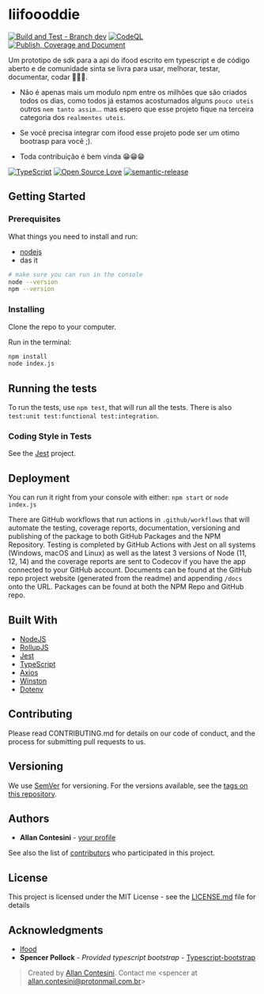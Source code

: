 # Iiifoooddie
[![Build and Test - Branch dev](https://github.com/contesini/iiifoooddie/actions/workflows/nodejs.yml/badge.svg?branch=main)](https://github.com/contesini/iiifoooddie/actions/workflows/nodejs.yml)
[![CodeQL](https://github.com/contesini/iiifoooddie/actions/workflows/codeql-analysis.yml/badge.svg?branch=main)](https://github.com/contesini/iiifoooddie/actions/workflows/codeql-analysis.yml)
[![Publish, Coverage and Document](https://github.com/contesini/iiifoooddie/actions/workflows/publish.yml/badge.svg)](https://github.com/contesini/iiifoooddie/actions/workflows/publish.yml)

Um prototipo de sdk para a api do ifood escrito em typescript e de código aberto e de comunidade sinta se livra para usar, melhorar, testar, documentar, codar 🥳🥳🥳.
* Não é apenas mais um modulo npm entre os milhões que são criados todos os dias, como todos já estamos acostumados alguns `pouco uteis` outros `nem tanto assim`...
mas espero que esse projeto fique na terceira categoria dos `realmentes uteis`.

* Se você precisa integrar com ifood esse projeto pode ser um otimo bootrasp para você ;).

* Toda contribuição é bem vinda 😁😁😁

[![TypeScript](https://badges.frapsoft.com/typescript/version/typescript-next.svg?v=101)](https://github.com/ellerbrock/typescript-badges/)
[![Open Source Love](https://badges.frapsoft.com/os/v2/open-source.svg?v=103)](https://github.com/ellerbrock/open-source-badges/)
[![semantic-release](https://img.shields.io/badge/%20%20%F0%9F%93%A6%F0%9F%9A%80-semantic--release-e10079.svg)](https://github.com/semantic-release/semantic-release)

## Getting Started


### Prerequisites

What things you need to install and run:
* [nodejs](https://nodejs.org)
* das it

```bash
# make sure you can run in the console
node --version
npm --version
```

### Installing

Clone the repo to your computer.

Run in the terminal:

```sh
npm install
node index.js
```

## Running the tests

To run the tests, use `npm test`, that will run all the tests. There is also `test:unit test:functional test:integration`.

### Coding Style in Tests

See the [Jest](https://jestjs.io) project.

## Deployment

You can run it right from your console with either:
`npm start`
or
`node index.js`

There are GitHub workflows that run actions in `.github/workflows` that will automate the testing, coverage reports, documentation, versioning and publishing of the package to both GitHub Packages and the NPM Repository.
Testing is completed by GitHub Actions with Jest on all systems (Windows, macOS and Linux) as well as the latest 3 versions of Node (11, 12, 14) and the coverage reports are sent to Codecov if you have the app connected to your GitHub account.
Documents can be found at the GitHub repo project website (generated from the readme) and appending `/docs` onto the URL.
Packages can be found at both the NPM Repo and GitHub repo.

## Built With

* [NodeJS](http://www.nodejs.com)
* [RollupJS](https://www.rollupjs.org)
* [Jest](https://jest.io)
* [TypeScript](https://typescriptlang.org)
* [Axios](https://github.com/axios/axios)
* [Winston](https://github.com/winstonjs/winston)
* [Dotenv](https://github.com/motdotla/dotenv)

## Contributing

Please read CONTRIBUTING.md for details on our code of conduct, and the process for submitting pull requests to us.

## Versioning

We use [SemVer](http://semver.org/) for versioning. For the versions available, see the [tags on this repository](https://github.com/contesini/iiifoooddie/tags). 

## Authors

* **Allan Contesini** - [your profile](https://github.com/contesini)

See also the list of [contributors](https://github.com/contesini/iiifoooddie/contributors) who participated in this project.

## License

This project is licensed under the MIT License - see the [LICENSE.md](LICENSE.md) file for details

## Acknowledgments

* [Ifood](https://github.com/orgs/ifood/repositories)
* **Spencer Pollock** -  *Provided typescript bootstrap* - [Typescript-bootstrap
](https://github.com/srepollock/typescript-bootstrap)


> Created by [Allan Contesini](@contesini).
> Contact me <spencer at allan.contesini@protonmail.com.br>
